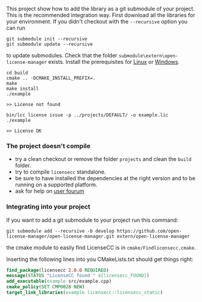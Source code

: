 
This project show how to add the library as a git submodule of your project. This is the recommended integration way.
First download all the libraries for your environment. If you didn't checkout with the `--recursive` option you can run

```console
git submodule init --recursive
git submodule update --recursive
```

to update submodules. Check that the folder `submodule\extern\open-license-manager` exists. 
Install the prerequisites for [Linux](http://open-license-manager.github.io/open-license-manager/development/Build-the-library.html) 
or [Windows](http://open-license-manager.github.io/open-license-manager/development/Build-the-library-windows.html).

```console
cd build
cmake .. -DCMAKE_INSTALL_PREFIX=.
make 
make install
./example

>> License not found
```

```console
bin/lcc license issue -p ../projects/DEFAULT/ -o example.lic
./example

>> License OK
```

### The project doesn't compile

* try a clean checkout or remove the folder `projects` and clean the `build` folder. 
* try to compile `licensecc` standalone.
* be sure to have installed the dependencies at the right version and to be running on a supported platform.
* ask for help on [user fourum](https://groups.google.com/forum/#!forum/licensecc)

### Integrating into your project
If you want to add a git submodule to your project run this command:

```console
git submodule add --recursive -b develop https://github.com/open-license-manager/open-license-manager.git extern/open-license-manager
```

the cmake module to easily find LicenseCC is in  `cmake/Findlicensecc.cmake`.

Inserting the following lines into you CMakeLists.txt should get things right:

```cmake
find_package(licensecc 2.0.0 REQUIRED)
message(STATUS "LicenseCC found " ${licensecc_FOUND})
add_executable(example src/example.cpp) 
cmake_policy(SET CMP0028 NEW)
target_link_libraries(example licensecc::licensecc_static)
```